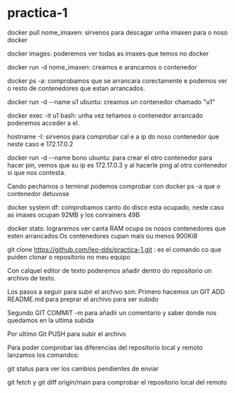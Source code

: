 # practica-1
docker pull nome_imaxen: sirvenos para descagar unha imaxen para o noso docker 

docker images: poderemos ver todas as imaxes que temos no docker 

docker run -d nome_imaxen: creamos e arancamos o contenedor 

docker ps -a: comprobamos que se arrancara corectamente e podemos ver o resto de contenedores que estan arrancados. 

docker run -d --name u1 ubuntu: creamos un contenedor chamado "u1"

docker exec -it u1 bash: unha vez teñamos o contenedor arrancado poderemos acceder a el.

hostname -I: sirvenos para comprobar cal e a ip do noso contenedor que neste caso e 172.17.0.2

docker run -d --name bono ubuntu: para crear el otro contenedor para hacer pin, vemos que su ip es 172.17.0.3 y al hacerle ping al otro contenedor si que nos contesta.


Cando pechamos o terminal podemos comprobar con docker ps -a que o contenedor detuvose 

docker system df: comprobamos canto do disco esta ocupado, neste caso as imaxes ocupan 92MB y los conrainers 49B

docker stats: lograremos ver canta RAM ocupa os nosos contenedores que esten arrancados.Os contenedores cupan mais ou menos 900KiB

 git clone https://github.com/leo-dds/practica-1.git : es el comando co que puiden clonar o repositorio no meu equipo 
 
 Con calquel editor de texto poderemos añadir dentro do repositorio un archivo de texto. 
 
 Los pasos a seguir para subir el archivo son:
 Primero hacemos un GIT ADD README.md para preprar el archivo para ser subido 
 
 Segundo GIT COMMIT -m para añadir un comentario y saber donde nos quedamos en la ultima subida 
 
 Por ultimo Git PUSH para subir el archivo 
 
Para poder comprobar las diferencias del repositorio local y remoto lanzamos los comandos:

git status para ver los cambios pendientes de enviar 

git fetch y git diff origin/main para comprobar el repositorio local del remoto 
